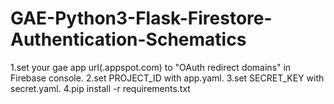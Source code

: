 # GAE-Python3-Flask-Firestore-Authentication-Schematics
1.set your gae app url(<your project id>.appspot.com) to "OAuth redirect domains"  in Firebase console.
2.set PROJECT_ID with app.yaml.
3.set SECRET_KEY with secret.yaml.
4.pip install -r requirements.txt
